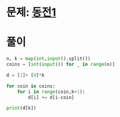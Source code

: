 # 문제: [동전1](https://www.acmicpc.net/problem/2293)  

# 풀이
```python
n, k = map(int,input().split())
coins = [int(input()) for _ in range(n)]

d = [1]+ [0]*k

for coin in coins:
    for i in range(coin,k+1):
        d[i] += d[i-coin]

print(d[k])
```
